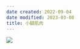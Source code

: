 ```yaml
---
date created: 2022-09-04
date modified: 2023-03-08
title: 小腿肌肉
---
```


![](https://img.oldwinter.top/20220904221439.png)
